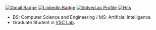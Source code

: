 [![Gmail Badge](https://img.shields.io/badge/-ybin0108-c14438?style=flat&logo=Gmail&logoColor=white&link=mailto:ybin0108@gmail.com)](mailto:ybin0108@gmail.com) 
[![LinkedIn Badge](http://img.shields.io/badge/-YoubinKim-0072b1?style=flat&logo=linkedin&link=https://www.linkedin.com/in/ubin108)](https://www.linkedin.com/in/ubin108)
[![Solved.ac Profile](http://mazassumnida.wtf/api/mini/generate_badge?boj=ybin108)](https://solved.ac/ybin108)
[![Hits](https://hits.seeyoufarm.com/api/count/incr/badge.svg?url=https%3A%2F%2Fgithub.com%2FUbin108%2Fhit-counter&count_bg=%2379C83D&title_bg=%23555555&icon=&icon_color=%23E7E7E7&title=hits&edge_flat=false)](https://hits.seeyoufarm.com)
<!--[![Tistory Badge](https://img.shields.io/badge/PS%20Blog-yellow?style=flat&logoColor=white)](https://bingorithm.tistory.com/)-->

- BS: Computer Science and Engineering / MS: Artificial Intelligence
- Graduate Student in <a href="https://silverbottlep.github.io/pair.html" target="_blank">VSC Lab</a>.
